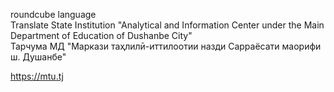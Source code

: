 roundcube language<br>
Translate State Institution "Analytical and Information Center under the Main Department of Education of Dushanbe City"<br>
Тарчума МД "Маркази таҳлилӣ-иттилоотии назди Сарраёсати маорифи ш. Душанбе"

https://mtu.tj
